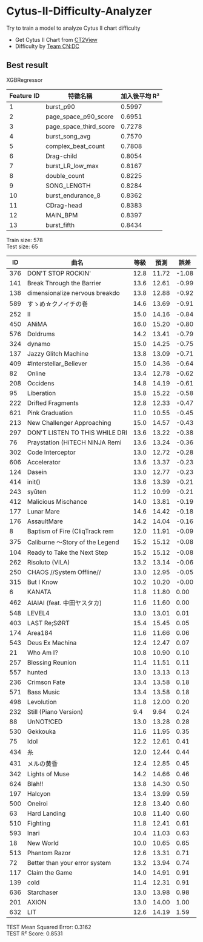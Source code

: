 # Cytus-II-Difficulty-Analyzer
Try to train a model to analyze Cytus II chart difficulty

- Get Cytus II Chart from [CT2View](https://github.com/KiattipoomR/ct2view)
- Difficulty by [Team CN:DC](https://www.bilibili.com/opus/801126523008450581)

## Best result
XGBRegressor

| Feature ID | 特徵名稱                     | 加入後平均 R² |
| ---- | ------------------------ | -------- |
| 1    | burst_p90              | 0.5997   |
| 2    | page_space_p90_score   | 0.6951   |
| 3    | page_space_third_score | 0.7278   |
| 4    | burst_song_avg         | 0.7570   |
| 5    | complex_beat_count     | 0.7808   |
| 6    | Drag-child             | 0.8054   |
| 7    | burst_LR_low_max       | 0.8167   |
| 8    | double_count           | 0.8225   |
| 9    | SONG_LENGTH            | 0.8284   |
| 10   | burst_endurance_8      | 0.8362   |
| 11   | CDrag-head             | 0.8383   |
| 12   | MAIN_BPM               | 0.8397   |
| 13   | burst_fifth            | 0.8434   |

Train size: 578  
Test size: 65  

| ID  | 曲名                                | 等級  | 預測   | 誤差   |
|-----|------------------------------------|------|-------|-------|
| 376 | DON'T STOP ROCKIN'                  | 12.8 | 11.72 | -1.08 |
| 141 | Break Through the Barrier           | 13.6 | 12.61 | -0.99 |
| 138 | dimensionalize nervous breakdo      | 13.8 | 12.88 | -0.92 |
| 589 | すゝめ☆クノイチの巻                 | 14.6 | 13.69 | -0.91 |
| 252 | II                                  | 15.0 | 14.16 | -0.84 |
| 450 | ANiMA                               | 16.0 | 15.20 | -0.80 |
| 576 | Doldrums                            | 14.2 | 13.41 | -0.79 |
| 324 | dynamo                              | 15.0 | 14.25 | -0.75 |
| 137 | Jazzy Glitch Machine                | 13.8 | 13.09 | -0.71 |
| 409 | #Interstellar_Believer              | 15.0 | 14.36 | -0.64 |
| 82  | Online                              | 13.4 | 12.78 | -0.62 |
| 208 | Occidens                            | 14.8 | 14.19 | -0.61 |
| 95  | Liberation <GLITCH>                 | 15.8 | 15.22 | -0.58 |
| 222 | Drifted Fragments                   | 12.8 | 12.33 | -0.47 |
| 621 | Pink Graduation                     | 11.0 | 10.55 | -0.45 |
| 213 | New Challenger Approaching          | 15.0 | 14.57 | -0.43 |
| 297 | DON'T LISTEN TO THIS WHILE DRI      | 13.6 | 13.22 | -0.38 |
| 76  | Praystation (HiTECH NINJA Remi      | 13.6 | 13.24 | -0.36 |
| 302 | Code Interceptor                    | 13.0 | 12.72 | -0.28 |
| 606 | Accelerator                         | 13.6 | 13.37 | -0.23 |
| 124 | Dasein                              | 13.0 | 12.77 | -0.23 |
| 414 | init()                              | 13.6 | 13.39 | -0.21 |
| 243 | syūten                              | 11.2 | 10.99 | -0.21 |
| 412 | Malicious Mischance                 | 14.0 | 13.81 | -0.19 |
| 177 | Lunar Mare                          | 14.6 | 14.42 | -0.18 |
| 176 | AssaultMare                         | 14.2 | 14.04 | -0.16 |
| 8   | Baptism of Fire (CliqTrack rem      | 12.0 | 11.91 | -0.09 |
| 375 | Caliburne ～Story of the Legend     | 15.2 | 15.12 | -0.08 |
| 104 | Ready to Take the Next Step         | 15.2 | 15.12 | -0.08 |
| 262 | Risoluto (VILA)                     | 13.2 | 13.14 | -0.06 |
| 250 | CHAOS //System Offline//            | 13.0 | 12.95 | -0.05 |
| 315 | But I Know                          | 10.2 | 10.20 | -0.00 |
| 6   | KANATA <GLITCH>                     | 11.8 | 11.80 | 0.00  |
| 462 | AIAIAI (feat. 中田ヤスタカ)         | 11.6 | 11.60 | 0.00  |
| 548 | LEVEL4                              | 13.0 | 13.01 | 0.01  |
| 403 | LAST Re;SØRT                        | 15.4 | 15.45 | 0.05  |
| 174 | Area184                             | 11.6 | 11.66 | 0.06  |
| 543 | Deus Ex Machina                     | 12.4 | 12.47 | 0.07  |
| 21  | Who Am I?                           | 10.8 | 10.90 | 0.10  |
| 257 | Blessing Reunion                    | 11.4 | 11.51 | 0.11  |
| 557 | hunted                              | 13.0 | 13.13 | 0.13  |
| 236 | Crimson Fate                        | 13.4 | 13.58 | 0.18  |
| 571 | Bass Music                          | 13.4 | 13.58 | 0.18  |
| 498 | Levolution                          | 11.8 | 12.00 | 0.20  |
| 232 | Still (Piano Version)               | 9.4  | 9.64  | 0.24  |
| 88  | UnNOT!CED                           | 13.0 | 13.28 | 0.28  |
| 530 | Gekkouka                            | 11.6 | 11.95 | 0.35  |
| 75  | Idol                                | 12.2 | 12.61 | 0.41  |
| 434 | 糸                                  | 12.0 | 12.44 | 0.44  |
| 431 | メルの黄昏                          | 12.4 | 12.85 | 0.45  |
| 342 | Lights of Muse                      | 14.2 | 14.66 | 0.46  |
| 624 | Blah!!                              | 13.8 | 14.30 | 0.50  |
| 197 | Halcyon                             | 13.4 | 13.99 | 0.59  |
| 500 | Oneiroi                             | 12.8 | 13.40 | 0.60  |
| 63  | Hard Landing                        | 10.8 | 11.40 | 0.60  |
| 510 | Fighting                            | 11.8 | 12.41 | 0.61  |
| 593 | Inari                               | 10.4 | 11.03 | 0.63  |
| 18  | New World                           | 10.0 | 10.65 | 0.65  |
| 513 | Phantom Razor                       | 12.6 | 13.31 | 0.71  |
| 72  | Better than your error system       | 13.2 | 13.94 | 0.74  |
| 117 | Claim the Game <GLITCH>             | 14.0 | 14.91 | 0.91  |
| 139 | cold                                | 11.4 | 12.31 | 0.91  |
| 636 | Starchaser <GLITCH>                 | 13.0 | 13.98 | 0.98  |
| 201 | AXION                               | 13.0 | 14.00 | 1.00  |
| 632 | LIT                                 | 12.6 | 14.19 | 1.59  |

TEST Mean Squared Error: 0.3162  
TEST R² Score: 0.8531

